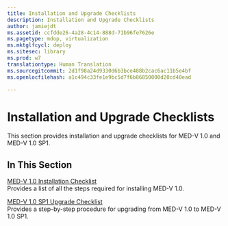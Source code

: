 ```yaml
---
title: Installation and Upgrade Checklists
description: Installation and Upgrade Checklists
author: jamiejdt
ms.assetid: ccfdde26-4a28-4c14-888d-71b96fe7626e
ms.pagetype: mdop, virtualization
ms.mktglfcycl: deploy
ms.sitesec: library
ms.prod: w7
translationtype: Human Translation
ms.sourcegitcommit: 2d1f98a24d9330d6b3bce488b2cac6ac11b5e4bf
ms.openlocfilehash: a1c494c33fe1e9bc5d7f6b86850000d20cd40ead

---
```



# Installation and Upgrade Checklists


This section provides installation and upgrade checklists for MED-V 1.0 and MED-V 1.0 SP1.

## In This Section


<a href="" id="med-v-1-0-installation-checklist"></a>[MED-V 1.0 Installation Checklist](med-v-10-installation-checklist.md)  
Provides a list of all the steps required for installing MED-V 1.0.

<a href="" id="med-v-1-0-sp1-upgrade-checklist"></a>[MED-V 1.0 SP1 Upgrade Checklist](med-v-10-sp1-upgrade-checklistmedv-10-sp1.md)  
Provides a step-by-step procedure for upgrading from MED-V 1.0 to MED-V 1.0 SP1.

 

 








<!--HONumber=Jun16_HO4-->


